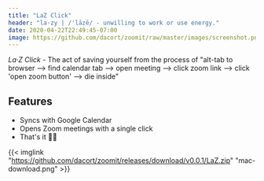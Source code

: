 ```yaml
---
title: "LaZ Click"
header: "la·zy | /ˈlāzē/ - unwilling to work or use energy."
date: 2020-04-22T22:49:45-07:00
image: https://github.com/dacort/zoomit/raw/master/images/screenshot.png
---
```


_La·Z Click_ - The act of saving yourself from the process of "alt-tab to browser –> find calendar tab –> open meeting –> click zoom link –> click 'open zoom button' –> die inside"

## Features

- Syncs with Google Calendar
- Opens Zoom meetings with a single click
- That's it 🤷‍♀

{{< imglink "https://github.com/dacort/zoomit/releases/download/v0.0.1/LaZ.zip" "mac-download.png" >}}
